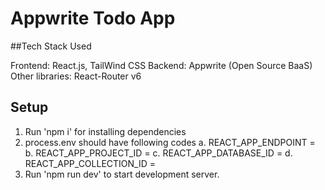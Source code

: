 # Appwrite Todo App

##Tech Stack Used

Frontend: React.js, TailWind CSS
Backend: Appwrite (Open Source BaaS)
Other libraries: React-Router v6

## Setup

1. Run 'npm i' for installing dependencies
2. process.env should have following codes
    a. REACT_APP_ENDPOINT = 
    b. REACT_APP_PROJECT_ID = 
    c. REACT_APP_DATABASE_ID = 
    d. REACT_APP_COLLECTION_ID = 
3. Run 'npm run dev' to start development server.
